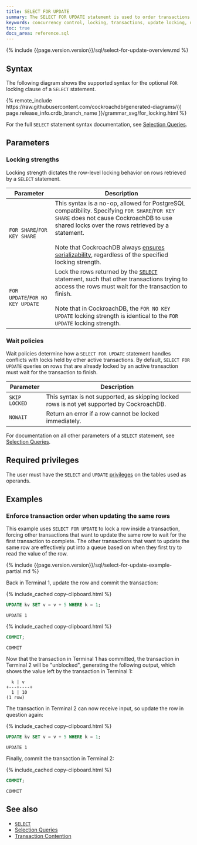 ```yaml
---
title: SELECT FOR UPDATE
summary: The SELECT FOR UPDATE statement is used to order transactions under contention.
keywords: concurrency control, locking, transactions, update locking, update, contention
toc: true
docs_area: reference.sql
---
```


{% include {{page.version.version}}/sql/select-for-update-overview.md %}

## Syntax

The following diagram shows the supported syntax for the optional `FOR` locking clause of a `SELECT` statement.

<div>
{% remote_include https://raw.githubusercontent.com/cockroachdb/generated-diagrams/{{ page.release_info.crdb_branch_name }}/grammar_svg/for_locking.html %}
</div>

For the full `SELECT` statement syntax documentation, see [Selection Queries](selection-queries.html).

## Parameters

### Locking strengths

Locking strength dictates the row-level locking behavior on rows retrieved by a `SELECT` statement.

Parameter | Description
----------|------------
`FOR SHARE`/`FOR KEY SHARE` | This syntax is a no-op, allowed for PostgreSQL compatibility. Specifying `FOR SHARE`/`FOR KEY SHARE` does not cause CockroachDB to use shared locks over the rows retrieved by a statement.<br><br>Note that CockroachDB always [ensures serializability](demo-serializable.html), regardless of the specified locking strength.
`FOR UPDATE`/`FOR NO KEY UPDATE` | Lock the rows returned by the [`SELECT`](selection-queries.html) statement, such that other transactions trying to access the rows must wait for the transaction to finish.<br><br>Note that in CockroachDB, the `FOR NO KEY UPDATE` locking strength is identical to the `FOR UPDATE` locking strength.

### Wait policies

 Wait policies determine how a `SELECT FOR UPDATE` statement handles conflicts with locks held by other active transactions. By default, `SELECT FOR UPDATE` queries on rows that are already locked by an active transaction must wait for the transaction to finish.

Parameter | Description
----------|------------
`SKIP LOCKED` | This syntax is not supported, as skipping locked rows is not yet supported by CockroachDB.
`NOWAIT` | Return an error if a row cannot be locked immediately.

For documentation on all other parameters of a `SELECT` statement, see [Selection Queries](selection-queries.html).

## Required privileges

The user must have the `SELECT` and `UPDATE` [privileges](security-reference/authorization.html#managing-privileges) on the tables used as operands.

## Examples

### Enforce transaction order when updating the same rows

This example uses `SELECT FOR UPDATE` to lock a row inside a transaction, forcing other transactions that want to update the same row to wait for the first transaction to complete. The other transactions that want to update the same row are effectively put into a queue based on when they first try to read the value of the row.

{% include {{page.version.version}}/sql/select-for-update-example-partial.md %}

Back in Terminal 1, update the row and commit the transaction:

{% include_cached copy-clipboard.html %}
~~~ sql
UPDATE kv SET v = v + 5 WHERE k = 1;
~~~

~~~
UPDATE 1
~~~

{% include_cached copy-clipboard.html %}
~~~ sql
COMMIT;
~~~

~~~
COMMIT
~~~

Now that the transaction in Terminal 1 has committed, the transaction in Terminal 2 will be "unblocked", generating the following output, which shows the value left by the transaction in Terminal 1:

~~~
  k | v
+---+----+
  1 | 10
(1 row)
~~~

The transaction in Terminal 2 can now receive input, so update the row in question again:

{% include_cached copy-clipboard.html %}
~~~ sql
UPDATE kv SET v = v + 5 WHERE k = 1;
~~~

~~~
UPDATE 1
~~~

Finally, commit the transaction in Terminal 2:

{% include_cached copy-clipboard.html %}
~~~ sql
COMMIT;
~~~

~~~
COMMIT
~~~

## See also

- [`SELECT`](select-clause.html)
- [Selection Queries](selection-queries.html)
- [Transaction Contention][transaction_contention]

<!-- Reference links -->

[transaction_contention]: performance-best-practices-overview.html#transaction-contention
[retries]: transactions.html#client-side-intervention
[select]: select-clause.html
